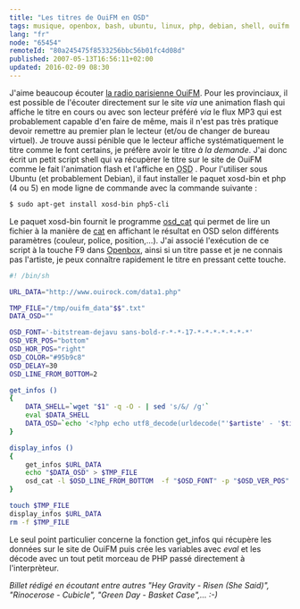 ```yaml
---
title: "Les titres de OuiFM en OSD"
tags: musique, openbox, bash, ubuntu, linux, php, debian, shell, ouïfm
lang: "fr"
node: "65454"
remoteId: "80a245475f8533256bbc56b01fc4d08d"
published: 2007-05-13T16:56:11+02:00
updated: 2016-02-09 08:30
---
```


J'aime beaucoup écouter [la radio parisienne OuiFM](http://www.ouifm.fr/). Pour
les provinciaux, il est possible de l'écouter directement sur le site *via* une
animation flash qui affiche le titre en cours ou avec son lecteur préféré
*via* le flux MP3 qui est
probablement capable d'en faire de même, mais il n'est pas très pratique devoir
remettre au premier plan le lecteur (et/ou de changer de bureau virtuel). Je
trouve aussi pénible que le lecteur affiche systématiquement le titre comme le
font certains, je préfère avoir le titre *à la demande*. J'ai donc écrit un
petit script shell qui va récupèrer le titre sur le site de OuiFM comme le fait
l'animation flash et l'affiche en <abbr title="On Screen Display">OSD</abbr> .
Pour l'utiliser sous Ubuntu (et probablement Debian), il faut installer le
paquet xosd-bin et php (4 ou 5) en mode ligne de commande avec la commande
suivante :

``` bash
$ sudo apt-get install xosd-bin php5-cli
```


Le paquet xosd-bin fournit le programme
[osd_cat](http://pwet.fr/man/linux/commandes/osd_cat) qui permet de lire un
fichier à la manière de [cat](http://pwet.fr/man/linux/commandes/cat) en
affichant le résultat en OSD selon différents paramètres (couleur, police,
position,…). J'ai associé l'exécution de ce script à la touche F9 dans
[Openbox](http://pwet.fr/man/linux/commandes/openbox), ainsi si un titre passe
et je ne connais pas l'artiste, je peux connaître rapidement le titre en
pressant cette touche.

``` bash
#! /bin/sh

URL_DATA="http://www.ouirock.com/data1.php"

TMP_FILE="/tmp/ouifm_data"$$".txt"
DATA_OSD=""

OSD_FONT='-bitstream-dejavu sans-bold-r-*-*-17-*-*-*-*-*-*-*'
OSD_VER_POS="bottom"
OSD_HOR_POS="right"
OSD_COLOR="#95b9c8"
OSD_DELAY=30
OSD_LINE_FROM_BOTTOM=2

get_infos ()
{
    DATA_SHELL=`wget "$1" -q -O - | sed 's/&/ /g'`
    eval $DATA_SHELL
    DATA_OSD=`echo '<?php echo utf8_decode(urldecode("'$artiste' - '$titre'"))."\n"; ?>' | php`
}

display_infos ()
{
    get_infos $URL_DATA
    echo "$DATA_OSD" > $TMP_FILE
    osd_cat -l $OSD_LINE_FROM_BOTTOM  -f "$OSD_FONT" -p "$OSD_VER_POS" -A "$OSD_HOR_POS" -c "$OSD_COLOR" -d "$OSD_DELAY" $TMP_FILE
}

touch $TMP_FILE
display_infos $URL_DATA
rm -f $TMP_FILE
```


Le seul point particulier concerne la fonction get_infos qui récupère les données sur le site de OuiFM puis crée les variables avec *eval* et les décode avec un tout petit morceau de PHP passé directement à l'interprèteur.


*Billet rédigé en écoutant entre autres &quot;Hey Gravity - Risen (She Said)&quot;, &quot;Rinocerose - Cubicle&quot;, &quot;Green Day - Basket Case&quot;,… :-)*

